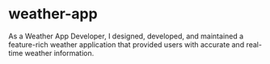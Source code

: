 # weather-app
As a Weather App Developer, I designed, developed, and maintained a feature-rich weather application that provided users with accurate and real-time weather information.
